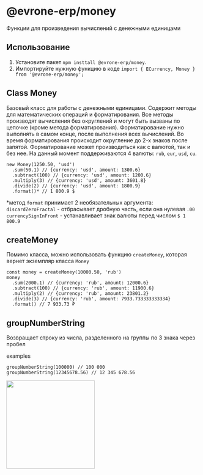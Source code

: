# @evrone-erp/money
Функции для произведения вычислений с денежными единицами

## Использование

1. Установите пакет `npm insttall @evrone-erp/money`.
2. Импортируйте нужную функцию в коде `import { ECurrency, Money } from '@evrone-erp/money';`

## Class Money

Базовый класс для работы с денежными единицами. Содержит методы для математических операций и форматирования.
Все методы производят вычисления без округлений и могут быть вызваны по цепочке (кроме метода форматирования).
Форматирование нужно выполнять в самом конце, после выполнения всех вычислений. Во время форматирования происходит
округление до 2-х знаков после запятой. Форматирование может производиться как с валютой, так и без нее.
На данный момент поддерживаются 4 валюты: `rub`, `eur`, `usd`, `cu`.

```tsx
new Money(1250.50, 'usd')
  .sum(50.1) // {currency: 'usd', amount: 1300.6}
  .subtract(100) // {currency: 'usd', amount: 1200.6}
  .multiply(3) // {currency: 'usd', amount: 3601.8}
  .divide(2) // {currency: 'usd', amount: 1800.9} 
  .format()* // 1 800.9 $
```

*метод `format` принимает 2 необязательных аргумента:  
`discardZeroFractal` - отбрасывает дробную часть, если она нулевая `.00`  
`currencySignInFront` - устанавливает знак валюты перед числом `$ 1 800.9`  

## createMoney

Помимо класса, можно использовать функцию `createMoney`, которая вернет экземпляр класса `Money`

```tsx
const money = createMoney(10000.50, 'rub')
money
  .sum(2000.1) // {currency: 'rub', amount: 12000.6}
  .subtract(100) // {currency: 'rub', amount: 11900.6}
  .multiply(2) // {currency: 'rub', amount: 23801.2}
  .divide(3) // {currency: 'rub', amount: 7933.733333333334} 
  .format() // 7 933.73 ₽
```

## groupNumberString
Возвращает строку из числа, разделенного на группы по 3 знака через пробел   

examples
```tsx
groupNumberString(100000) // 100 000
groupNumberString(12345678.56) // 12 345 678.56
```

[<img src="https://evrone.com/logo/evrone-sponsored-logo.png" width=231>](https://evrone.com/?utm_source=github&utm_medium=evrone-erp-money)
